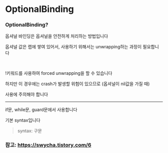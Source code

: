 # OptionalBinding

### OptionalBinding?
옵셔널 바인딩은 옵셔널을 안전하게 처리하는 방법입니다

옵셔널 값은 랩에 쌓여 있어서, 사용하기 위해서는 unwrapping하는 과정이 필요합니다

<br>

!키워드를 사용하여 forced unwrapping을 할 수 있습니다

하지만 이 경우에는 crash가 발생할 위험이 있으므로 (옵셔널이 nil값을 가질 때)

사용에 주의해야 합니다

<hr>

if문, while문, guard문에서 사용합니다

기본 syntax입니다

> syntax: 구문

### 참고: https://swycha.tistory.com/6

